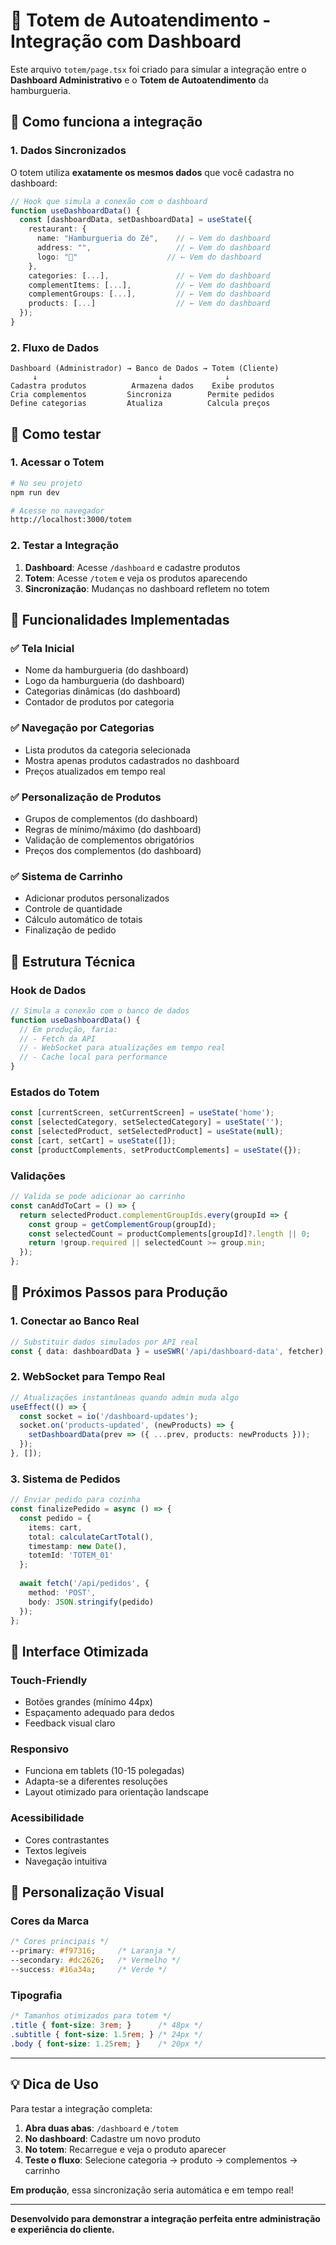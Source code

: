 # 🍔 Totem de Autoatendimento - Integração com Dashboard

Este arquivo `totem/page.tsx` foi criado para simular a integração entre o **Dashboard Administrativo** e o **Totem de Autoatendimento** da hamburgueria.

## 🔗 Como funciona a integração

### 1. **Dados Sincronizados**
O totem utiliza **exatamente os mesmos dados** que você cadastra no dashboard:

```typescript
// Hook que simula a conexão com o dashboard
function useDashboardData() {
  const [dashboardData, setDashboardData] = useState({
    restaurant: {
      name: "Hamburgueria do Zé",    // ← Vem do dashboard
      address: "",                   // ← Vem do dashboard
      logo: "🍔"                    // ← Vem do dashboard
    },
    categories: [...],               // ← Vem do dashboard
    complementItems: [...],          // ← Vem do dashboard
    complementGroups: [...],         // ← Vem do dashboard
    products: [...]                  // ← Vem do dashboard
  });
}
```

### 2. **Fluxo de Dados**
```
Dashboard (Administrador) → Banco de Dados → Totem (Cliente)
     ↓                           ↓              ↓
Cadastra produtos          Armazena dados    Exibe produtos
Cria complementos         Sincroniza        Permite pedidos
Define categorias         Atualiza          Calcula preços
```

## 🚀 Como testar

### 1. **Acessar o Totem**
```bash
# No seu projeto
npm run dev

# Acesse no navegador
http://localhost:3000/totem
```

### 2. **Testar a Integração**
1. **Dashboard**: Acesse `/dashboard` e cadastre produtos
2. **Totem**: Acesse `/totem` e veja os produtos aparecendo
3. **Sincronização**: Mudanças no dashboard refletem no totem

## 🎯 Funcionalidades Implementadas

### ✅ **Tela Inicial**
- Nome da hamburgueria (do dashboard)
- Logo da hamburgueria (do dashboard)
- Categorias dinâmicas (do dashboard)
- Contador de produtos por categoria

### ✅ **Navegação por Categorias**
- Lista produtos da categoria selecionada
- Mostra apenas produtos cadastrados no dashboard
- Preços atualizados em tempo real

### ✅ **Personalização de Produtos**
- Grupos de complementos (do dashboard)
- Regras de mínimo/máximo (do dashboard)
- Validação de complementos obrigatórios
- Preços dos complementos (do dashboard)

### ✅ **Sistema de Carrinho**
- Adicionar produtos personalizados
- Controle de quantidade
- Cálculo automático de totais
- Finalização de pedido

## 🔧 Estrutura Técnica

### **Hook de Dados**
```typescript
// Simula a conexão com o banco de dados
function useDashboardData() {
  // Em produção, faria:
  // - Fetch da API
  // - WebSocket para atualizações em tempo real
  // - Cache local para performance
}
```

### **Estados do Totem**
```typescript
const [currentScreen, setCurrentScreen] = useState('home');
const [selectedCategory, setSelectedCategory] = useState('');
const [selectedProduct, setSelectedProduct] = useState(null);
const [cart, setCart] = useState([]);
const [productComplements, setProductComplements] = useState({});
```

### **Validações**
```typescript
// Valida se pode adicionar ao carrinho
const canAddToCart = () => {
  return selectedProduct.complementGroupIds.every(groupId => {
    const group = getComplementGroup(groupId);
    const selectedCount = productComplements[groupId]?.length || 0;
    return !group.required || selectedCount >= group.min;
  });
};
```

## 🔄 Próximos Passos para Produção

### 1. **Conectar ao Banco Real**
```typescript
// Substituir dados simulados por API real
const { data: dashboardData } = useSWR('/api/dashboard-data', fetcher);
```

### 2. **WebSocket para Tempo Real**
```typescript
// Atualizações instantâneas quando admin muda algo
useEffect(() => {
  const socket = io('/dashboard-updates');
  socket.on('products-updated', (newProducts) => {
    setDashboardData(prev => ({ ...prev, products: newProducts }));
  });
}, []);
```

### 3. **Sistema de Pedidos**
```typescript
// Enviar pedido para cozinha
const finalizePedido = async () => {
  const pedido = {
    items: cart,
    total: calculateCartTotal(),
    timestamp: new Date(),
    totemId: 'TOTEM_01'
  };
  
  await fetch('/api/pedidos', {
    method: 'POST',
    body: JSON.stringify(pedido)
  });
};
```

## 📱 Interface Otimizada

### **Touch-Friendly**
- Botões grandes (mínimo 44px)
- Espaçamento adequado para dedos
- Feedback visual claro

### **Responsivo**
- Funciona em tablets (10-15 polegadas)
- Adapta-se a diferentes resoluções
- Layout otimizado para orientação landscape

### **Acessibilidade**
- Cores contrastantes
- Textos legíveis
- Navegação intuitiva

## 🎨 Personalização Visual

### **Cores da Marca**
```css
/* Cores principais */
--primary: #f97316;     /* Laranja */
--secondary: #dc2626;   /* Vermelho */
--success: #16a34a;     /* Verde */
```

### **Tipografia**
```css
/* Tamanhos otimizados para totem */
.title { font-size: 3rem; }      /* 48px */
.subtitle { font-size: 1.5rem; } /* 24px */
.body { font-size: 1.25rem; }    /* 20px */
```

---

## 💡 Dica de Uso

Para testar a integração completa:

1. **Abra duas abas**: `/dashboard` e `/totem`
2. **No dashboard**: Cadastre um novo produto
3. **No totem**: Recarregue e veja o produto aparecer
4. **Teste o fluxo**: Selecione categoria → produto → complementos → carrinho

**Em produção**, essa sincronização seria automática e em tempo real!

---

**Desenvolvido para demonstrar a integração perfeita entre administração e experiência do cliente.**

